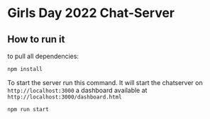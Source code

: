 # Girls Day 2022 Chat-Server

## How to run it
to pull all dependencies:

```bash
npm install
```

To start the server run this command. It will start the chatserver on `http://localhost:3000` a dashboard available at `http://localhost:3000/dashboard.html`
```bash
npm run start
```
